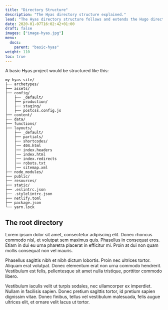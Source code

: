 ```yaml
---
title: "Directory Structure"
description: "The Hyas directory structure explained."
lead: "The Hyas directory structure follows and extends the Hugo directory structure. So you can easily locate stuff."
date: 2020-01-07T16:02:42+01:00
draft: false
images: ["image-hyas.jpg"]
menu: 
  docs:
    parent: "basic-hyas"
weight: 110
toc: true
---
```


A basic Hyas project would be structured like this:

```shell
my-hyas-site/
├── archetypes/
├── assets/
├── config/
│   ├── _default/
│   ├── production/
│   ├── staging/
│   ├── postcss.config.js
├── content/             
├── data/
├── functions/
├── layouts/
│   ├── _default/
│   ├── partials/
│   ├── shortcodes/
│   │── 404.html
│   │── index.headers
│   │── index.html
│   │── index.redirects
│   │── robots.txt
│   │── sitemap.xml
├── node_modules/
├── public/
├── resources/
├── static/
├── .eslintrc.json
├── .stylelintrc.json
├── netlify.toml
├── package.json
└── yarn.lock
```

## The root directory
Lorem ipsum dolor sit amet, consectetur adipiscing elit. Donec rhoncus commodo nisl, et volutpat sem maximus quis. Phasellus in consequat eros. Etiam in dui eu urna pharetra placerat in efficitur mi. Proin at dui non quam mollis consequat non vel mauris. 

Phasellus sagittis nibh et nibh dictum lobortis. Proin nec ultrices tortor. Aliquam erat volutpat. Donec elementum erat non urna commodo hendrerit. Vestibulum est felis, pellentesque sit amet nulla tristique, porttitor commodo libero.

Vestibulum iaculis velit ut turpis sodales, nec ullamcorper ex imperdiet. Nullam in facilisis sapien. Donec pretium sagittis tortor, id pretium sapien dignissim vitae. Donec finibus, tellus vel vestibulum malesuada, felis augue ultrices elit, et ornare velit lacus ut tortor.
